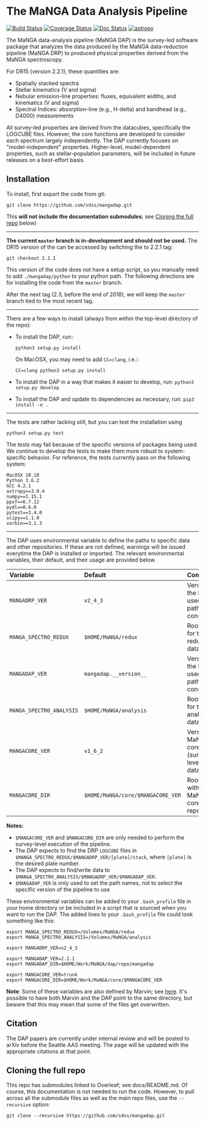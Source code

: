 # The MaNGA Data Analysis Pipeline

[![Build Status](https://travis-ci.org/sdss/mangadap.svg?branch=master)](https://travis-ci.org/sdss/mangadap)
[![Coverage Status](https://coveralls.io/repos/github/sdss/mangadap/badge.svg?branch=master)](https://coveralls.io/github/sdss/mangadap?branch=master)
[![Doc Status](https://sdss-mangadap.readthedocs.io/en/latest/?badge=latest)](https://sdss-mangadap.readthedocs.io/en/latest/)
[![astropy](http://img.shields.io/badge/powered%20by-AstroPy-orange.svg?style=flat)](http://www.astropy.org/)

The MaNGA data-analysis pipeline (MaNGA DAP) is the survey-led software
package that analyzes the data produced by the MaNGA data-reduction
pipeline (MaNGA DRP) to produced physical properties derived from the
MaNGA spectroscopy.

For DR15 (version 2.2.1), these quantities are:

 - Spatially stacked spectra
 - Stellar kinematics (V and sigma)
 - Nebular emission-line properties: fluxes, equivalent widths, and
   kinematics (V and sigma)
 - Spectral Indices: absorption-line (e.g., H-delta) and bandhead (e.g.,
   D4000) measurements 

All survey-led properties are derived from the datacubes, specifically
the LOGCUBE files. However, the core functions are developed to consider
each spectrum largely independently. The DAP currently focuses on
"model-independent" properties. Higher-level, model-dependent
properties, such as stellar-population parameters, will be included in
future releases on a best-effort basis. 

## Installation

To install, first export the code from git:

`git clone https://github.com/sdss/mangadap.git`

This **will not include the documentation submodules**; see [Cloning the
full repo](#cloning-the-full-repo) below)

---

**The current `master` branch is in-development and should not be used.**
The DR15 version of the can be accessed by switching the to 2.2.1 tag:

`git checkout 2.2.1`

This version of the code does not have a setup script, so you manually
need to add `./mangadap/python` to your python path.  The following
directions are for installing the code from the `master` branch.

After the next tag (2.3, before the end of 2018), we will keep the
`master` branch tied to the most recent tag.

----

There are a few ways to install (always from within the top-level
directory of the repo):

 - To install the DAP, run::
    
    `python3 setup.py install`

   On MacOSX, you may need to add `CC=clang`, i.e.::
   
    `CC=clang python3 setup.py install`

 - To install the DAP in a way that makes it easier to develop, run:
   `python3 setup.py develop`
 - To install the DAP and update its dependencies as necessary, run:
   `pip3 install -e .`

----

The tests are rather lacking still, but you can test the installation
using

`python3 setup.py test`

The tests may fail because of the specific versions of packages being
used.  We continue to develop the tests to make them more robust to
system-specific behavior.  For reference, the tests currently pass on
the following system:

```
MacOSX 10.10
Python 3.6.2
GCC 4.2.1
astropy==3.0.4
numpy==1.15.1
ppxf==6.7.12
pydl==0.6.0
pytest==3.4.0
scipy==1.1.0
vorbin==3.1.3
```

----

The DAP uses environmental variable to define the paths to specific data
and other repositories.  If these are not defined, warnings will be
issued everytime the DAP is installed or imported.  The relevant
environmental variables, their default, and their usage are provided
below.

|                 Variable |                           Default |                                       Comments |
|:------------------------ |:--------------------------------- |:---------------------------------------------- |
| `MANGADRP_VER`           | `v2_4_3`                          | Version of the DRP, used for path construction |
| `MANGA_SPECTRO_REDUX`    | `$HOME/MaNGA/redux`               | Root path for the reduced data                 |
| `MANGADAP_VER`           | `mangadap.__version__`            | Version of the DAP, used for path construction |
| `MANGA_SPECTRO_ANALYSIS` | `$HOME/MaNGA/analysis`            | Root path for the analysis data                |
| `MANGACORE_VER`          | `v1_6_2`                          | Version of MaNGA core (survey-level meta data) |
| `MANGACORE_DIR`          | `$HOME/MaNGA/core/$MANGACORE_VER` | Root path with the MaNGA core repository       |

**Notes:**
 - `$MANGACORE_VER` and `$MANGACORE_DIR` are only needed to perform the
   survey-level execution of the pipeline.
 - The DAP expects to find the DRP `LOGCUBE` files in
   `$MANGA_SPECTRO_REDUX/$MANGADRP_VER/[plate]/stack`, where `[plate]`
   is the desired plate number.
 - The DAP expects to find/write data to
   `$MANGA_SPECTRO_ANALYSIS/$MANGADRP_VER/$MANGADAP_VER`.
 - `$MANGADAP_VER` is only used to set the path names, not to select the
   specific version of the pipeline to use

These environmental variables can be added to your `.bash_profile` file
in your home directory or be included in a script that is sourced when
you want to run the DAP.  The added lines to your `.bash_profile` file
could look something like this:

```
export MANGA_SPECTRO_REDUX=/Volumes/MaNGA/redux
export MANGA_SPECTRO_ANALYSIS=/Volumes/MaNGA/analysis

export MANGADRP_VER=v2_4_3

export MANGADAP_VER=2.2.1
export MANGADAP_DIR=$HOME/Work/MaNGA/dap/repo/mangadap

export MANGACORE_VER=trunk
export MANGACORE_DIR=$HOME/Work/MaNGA/core/$MANGACORE_VER
```

**Note**: Some of these variables are also defined by Marvin; see
[here](https://sdss-marvin.readthedocs.io/en/stable/installation.html).
It's possible to have both Marvin and the DAP point to the same
directory, but beware that this may mean that some of the files get
overwritten.

## Citation

The DAP papers are currently under internal review and will be posted to
arXiv before the Seattle AAS meeting.  The page will be updated with the
appropriate citations at that point.

## Cloning the full repo

This repo has submodules linked to Overleaf; see docs/README.md.  Of
course, this documentation is not needed to run the code.  However, to
pull across all the submodule files as well as the main repo files, use
the `--recursive` option:

`git clone --recursive https://github.com/sdss/mangadap.git`



